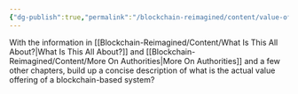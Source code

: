 ```yaml
---
{"dg-publish":true,"permalink":"/blockchain-reimagined/content/value-offering/","hide":true,"created":"2024-10-26T18:47:13.159+07:00","updated":"2024-10-26T20:15:55.789+07:00"}
---
```


With the information in [[Blockchain-Reimagined/Content/What Is This All About?\|What Is This All About?]] and [[Blockchain-Reimagined/Content/More On Authorities\|More On Authorities]] and a few other chapters, build up a concise description of what is the actual value offering of a blockchain-based system?